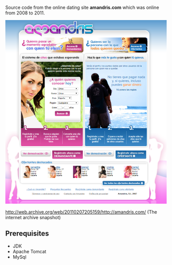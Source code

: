 Source code from the online dating site **amandris.com** which was online from 2008 to 2011.

 ![Web interface](https://github.com/amandris/amandris/blob/master/WebContent/img/screenshot.png)

http://web.archive.org/web/20110207205159/http://amandris.com/ (The internet archive snapshot)

Prerequisites
-------------

* JDK
* Apache Tomcat
* MySql

